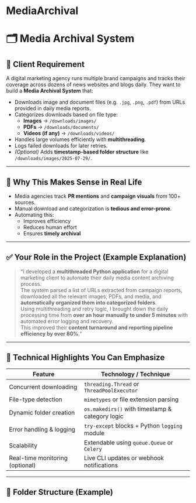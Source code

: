 # MediaArchival
# 🗂️ Media Archival System

## 🎯 Client Requirement

A digital marketing agency runs multiple brand campaigns and tracks their coverage across dozens of news websites and blogs daily. They want to build a **Media Archival System** that:

- Downloads image and document files (e.g. `.jpg`, `.png`, `.pdf`) from URLs provided in daily media reports.
- Categorizes downloads based on file type:
  - **Images** → `/downloads/images/`
  - **PDFs** → `/downloads/documents/`
  - **Videos (if any)** → `/downloads/videos/`
- Handles large volumes efficiently with **multithreading**.
- Logs failed downloads for later retries.
- *(Optional)* Adds **timestamp-based folder structure** like `/downloads/images/2025-07-29/`.

---

## 🧠 Why This Makes Sense in Real Life

- Media agencies track **PR mentions** and **campaign visuals** from 100+ sources.
- Manual download and categorization is **tedious and error-prone**.
- Automating this:
  - Improves efficiency
  - Reduces human effort
  - Ensures **timely archival**

---

## ✅ Your Role in the Project (Example Explanation)

> “I developed a **multithreaded Python application** for a digital marketing client to automate their daily media content archiving process.  
> The system parsed a list of URLs extracted from campaign reports, downloaded all the relevant images, PDFs, and media, and **automatically organized them into categorized folders**.  
> Using multithreading and retry logic, I brought down the daily processing time from **over an hour manually to under 5 minutes** with automated error logging and recovery.  
> This improved their **content turnaround and reporting pipeline efficiency by over 80%**.”

---

## 🔧 Technical Highlights You Can Emphasize

| Feature                        | Technology / Technique                           |
|-------------------------------|--------------------------------------------------|
| Concurrent downloading        | `threading.Thread` or `ThreadPoolExecutor`       |
| File-type detection           | `mimetypes` or file extension parsing            |
| Dynamic folder creation       | `os.makedirs()` with timestamp & category logic  |
| Error handling & logging      | `try-except` blocks + Python `logging` module    |
| Scalability                   | Extendable using `queue.Queue` or `Celery`       |
| Real-time monitoring (optional) | Live CLI updates or webhook notifications     |

---

## 📂 Folder Structure (Example)

